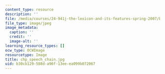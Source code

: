```yaml
---
content_type: resource
description: ''
file: /media/courses/24-941j-the-lexicon-and-its-features-spring-2007/b30cb129588da96f13eeea099b072067_chp_speech_chain.jpg
file_type: image/jpeg
image_metadata:
  caption: ''
  credit: ''
  image-alt: ''
learning_resource_types: []
ocw_type: OCWImage
resourcetype: Image
title: chp_speech_chain.jpg
uid: b30cb129-588d-a96f-13ee-ea099b072067
---
```

